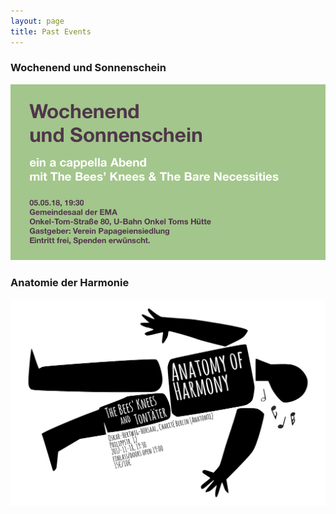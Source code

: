 ```yaml
---
layout: page
title: Past Events
---
```

### Wochenend und Sonnenschein

![wochened](/images/wochenend.png)

### Anatomie der Harmonie

![anatomie](/images/anatomie_web.png)
